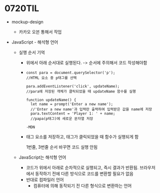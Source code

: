 # 0720TIL



* mockup-design
  * 카카오 오븐 통해서 작업



* JavaScript - 해석형 언어

  * 실행 순서 기억

    * 위에서 아래 순서대로 실행된다. -> 순서에 주의해서 코드 작성해야함

    * ```
      const para = document.querySelector('p');
      //HTML 요소 중 p태그를 선택
      
      para.addEventListener('click', updateName);
      //para에 저장된 객체가 클릭되었을 때 updateName 함수를 실행
      
      function updateName() {
        let name = prompt('Enter a new name');
        //'Enter a new name'과 입력란 출력하여 입력받은 값을 name에 저장
        para.textContent = 'Player 1: ' + name;
        //papa(p태그)에 새로운 문자열 저장
        
      -MDN
      ```

    * 태그 요소를 저장하고, 태그가 클릭되었을 때 함수가 실행되게 함

      1번줄, 3번줄 순서 바꾸면 코드 실행 안됨

    

  * JavaScript는 해석형 언어
    * 코드가 위에서 아래로 순차적으로 실행되고, 즉시 결과가 반환됨. 브라우저에서 동작하기 전에 다른 방식으로 코드를 변환할 필요가 없음
    * 반대로 컴파일러 언어
      * 컴퓨터에 의해 동작되기 전 다른 형식으로 변환하는 언어



